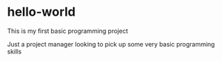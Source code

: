 # hello-world

This is my first basic programming project

Just a project manager looking to pick up some very basic programming skills
